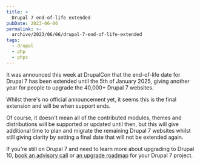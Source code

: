 ```yaml
---
title: >
  Drupal 7 end-of-life extended
pubDate: 2023-06-06
permalink: >-
  archive/2023/06/06/drupal-7-end-of-life-extended
tags:
  - drupal
  - php
  - phpc
---
```


It was announced this week at DrupalCon that the end-of-life date for Drupal 7 has been extended until the 5th of January 2025, giving another year for people to upgrade the 40,000+ Drupal 7 websites.

Whilst there's no official announcement yet, it seems this is the final extension and will be when support ends.

Of course, it doesn't mean all of the contributed modules, themes and distributions will be supported or updated until then, but this will give additional time to plan and migrate the remaining Drupal 7 websites whilst still giving clarity by setting a final date that will not be extended again.

If you're still on Drupal 7 and need to learn more about upgrading to Drupal 10, [book an advisory call]({{site.url}}/call) or [an upgrade roadmap]({{site.url}}/drupal7) for your Drupal 7 project.
